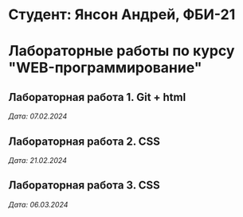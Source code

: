 # Студент: Янсон Андрей, ФБИ-21

# Лабораторные работы по курсу "WEB-программирование"

## Лабораторная работа 1. Git + html

*Дата: 07.02.2024*

## Лабораторная работа 2. CSS

*Дата: 21.02.2024*

## Лабораторная работа 3. CSS

*Дата: 06.03.2024*